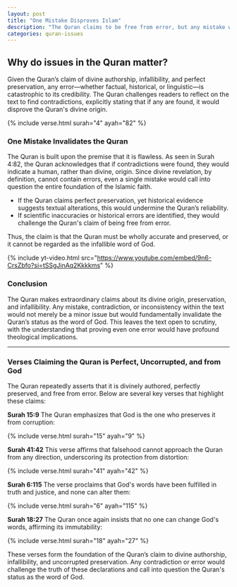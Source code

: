 ```yaml
---
layout: post
title: "One Mistake Disproves Islam"
description: "The Quran claims to be free from error, but any mistake would invalidate its divine origin."
categories: quran-issues
---
```


## Why do issues in the Quran matter?

Given the Quran’s claim of divine authorship, infallibility, and perfect preservation, any error—whether factual, historical, or linguistic—is catastrophic to its credibility. The Quran challenges readers to reflect on the text to find contradictions, explicitly stating that if any are found, it would disprove the Quran's divine origin.

{% include verse.html surah="4" ayah="82" %}

### One Mistake Invalidates the Quran

The Quran is built upon the premise that it is flawless. As seen in Surah 4:82, the Quran acknowledges that if contradictions were found, they would indicate a human, rather than divine, origin. Since divine revelation, by definition, cannot contain errors, even a single mistake would call into question the entire foundation of the Islamic faith.

- If the Quran claims perfect preservation, yet historical evidence suggests textual alterations, this would undermine the Quran’s reliability.
- If scientific inaccuracies or historical errors are identified, they would challenge the Quran's claim of being free from error.

Thus, the claim is that the Quran must be wholly accurate and preserved, or it cannot be regarded as the infallible word of God.

{% include yt-video.html src="https://www.youtube.com/embed/9n6-CrsZbfo?si=tSSgJinAq2Kkkkms" %}

### Conclusion

The Quran makes extraordinary claims about its divine origin, preservation, and infallibility. Any mistake, contradiction, or inconsistency within the text would not merely be a minor issue but would fundamentally invalidate the Quran’s status as the word of God. This leaves the text open to scrutiny, with the understanding that proving even one error would have profound theological implications.

---

### Verses Claiming the Quran is Perfect, Uncorrupted, and from God

The Quran repeatedly asserts that it is divinely authored, perfectly preserved, and free from error. Below are several key verses that highlight these claims:

**Surah 15:9**
The Quran emphasizes that God is the one who preserves it from corruption:

{% include verse.html surah="15" ayah="9" %}

**Surah 41:42**
This verse affirms that falsehood cannot approach the Quran from any direction, underscoring its protection from distortion:

{% include verse.html surah="41" ayah="42" %}

**Surah 6:115**
The verse proclaims that God's words have been fulfilled in truth and justice, and none can alter them:

{% include verse.html surah="6" ayah="115" %}

**Surah 18:27**
The Quran once again insists that no one can change God's words, affirming its immutability:

{% include verse.html surah="18" ayah="27" %}

These verses form the foundation of the Quran’s claim to divine authorship, infallibility, and uncorrupted preservation. Any contradiction or error would challenge the truth of these declarations and call into question the Quran's status as the word of God.
